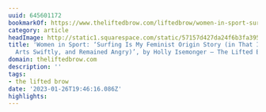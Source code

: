 ```yaml
---
uuid: 645601172
bookmarkOf: https://www.theliftedbrow.com/liftedbrow/women-in-sport-surfing-is-my-feminist-origin
category: article
headImage: http://static1.squarespace.com/static/57157d427da24f6b3fa395e4/594b21a2f7d1ffb1f176ff65/594b21a2f7d1ffb1f176ffa7/1499332509882/-5.jpg?format=1500w
title: 'Women in Sport: ‘Surfing Is My Feminist Origin Story (in That I Left for the
  Arts Swiftly, and Remained Angry)’, by Holly Isemonger — The Lifted Brow'
domain: theliftedbrow.com
description: ''
tags:
- the lifted brow
date: '2023-01-26T19:46:16.086Z'
highlights:
---
```



